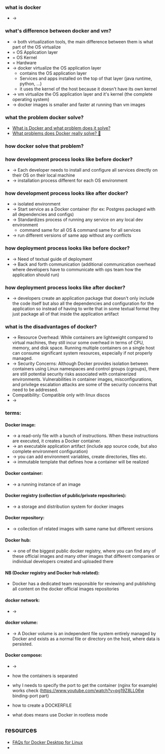 ### what is docker
- -> 

### what's difference between docker and vm?
- -> both virtualization tools, the main difference between them is what part of the OS virtualize
- = OS Application layer
- = OS Kernel
- = Hardware
- -> docker virtualize the OS application layer
    - contains the OS application layer
    - Services and apps installed on the top of that layer (java runtime, python, ...)
    - it uses the kernel of the host because it doesn't have its own kernel
- -> vm virtualize the OS application layer and it's kernel (the complete operating system)
- -> docker images is smaller and faster at running than vm images

### what the problem docker solve?
- [What is Docker and what problem does it solve?](https://ankitsahay.medium.com/what-is-docker-and-what-problem-does-it-solve-a019b73ff8aa)
- [What problems does Docker really solve? 🐳](https://dev.to/techworld_with_nana/what-problems-does-docker-really-solve-496a)

### how docker solve that problem?

### how development process looks like before docker?
- -> Each developer needs to install and configure all services directly on their OS on their local machine
- -> installation process different for each OS environment

### how development process looks like after docker?
- -> isolated environment
- -> Start service as a Docker container (for ex: Postgres packaged with all dependencies and configs)
- -> Standardizes process of running any service on any local dev environment
    - command same for all OS & command same for all services
- -> run different versions of same app without any conflicts

### how deployment process looks like before docker?
- -> Need of textual guide of deployment
- -> Back and forth communication (additional communication overhead where developers have to communicate with ops team how the application should run)
### how deployment process looks like after docker?
- -> developers create an application package that doesn't only include the code itself but also all the dependencies and configuration for the application so instead of having to write that in some textual format they just package all of that inside the application artifact

### what is the disadvantages of docker?
- -> Resource Overhead: While containers are lightweight compared to virtual machines, they still incur some overhead in terms of CPU, memory, and disk space. Running multiple containers on a single host can consume significant system resources, especially if not properly managed.
- -> Security Concerns: Although Docker provides isolation between containers using Linux namespaces and control groups (cgroups), there are still potential security risks associated with containerized environments. Vulnerabilities in container images, misconfigurations, and privilege escalation attacks are some of the security concerns that need to be addressed.
- Compatibility: Compatible only with linux discos
- -> 
### terms:
#### Docker image:
- -> a read-only file with a bunch of instructions. When these instructions are executed, it creates a Docker container.
- -> an executable application artifact (include app source code, but also complete environment configuration)
- -> you can add environment variables, create directories, files etc.
- -> immutable template that defines how a container will be realized

#### Docker container:
- -> a running instance of an image

#### Docker registry (collection of public/private repositories):
- -> a storage and distribution system for docker images

#### Docker repository:
- -> collection of related images with same name but different versions

#### Docker hub:
- -> one of the biggest public docker registry, where you can find any of these official images and many other images that different companies or individual developers created and uploaded there
#### NB (Docker registry and Docker hub related): 
- Docker has a dedicated team responsible for reviewing and publishing all content on the docker official images repositories

#### docker network:
- ->

#### docker volume:
- -> A Docker volume is an independent file system entirely managed by Docker and exists as a normal file or directory on the host, where data is persisted.

#### Docker compose:
- ->

- how the containers is separated
- why I needs to specify the port to get the container (nginx for example) works check (https://www.youtube.com/watch?v=pg19Z8LL06w binding-port part)
- how to create a DOCKERFILE
- what does means use Docker in rootless mode

## resources
- [FAQs for Docker Desktop for Linux](https://docs.docker.com/desktop/faqs/linuxfaqs/)
- 